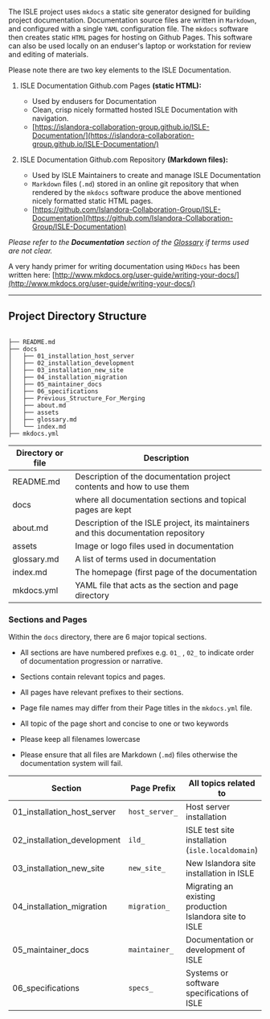 The ISLE project uses `mkdocs` a static site generator designed for building project documentation. Documentation source files are written in `Markdown`, and configured with a single `YAML` configuration file. The `mkdocs` software then creates static `HTML` pages for hosting on Github Pages. This software can also be used locally on an enduser's laptop or workstation for review and editing of materials.

Please note there are two key elements to the ISLE Documentation.

1. ISLE Documentation Github.com Pages **(static HTML):**  
    * Used by endusers for Documentation
    * Clean, crisp nicely formatted hosted ISLE Documentation with navigation.
    * [https://islandora-collaboration-group.github.io/ISLE-Documentation/](https://islandora-collaboration-group.github.io/ISLE-Documentation/)


2. ISLE Documentation Github.com Repository **(Markdown files):**  
    * Used by ISLE Maintainers to create and manage ISLE Documentation
    * `Markdown` files (`.md`) stored in an online git repository that when rendered by the `mkdocs` software produce the above mentioned nicely formatted static HTML pages.
    * [https://github.com/Islandora-Collaboration-Group/ISLE-Documentation](https://github.com/Islandora-Collaboration-Group/ISLE-Documentation)


_Please refer to the **Documentation** section of the [Glossary](../glossary.md) if terms used are not clear._


A very handy primer for writing documentation using `MkDocs` has been written here: [http://www.mkdocs.org/user-guide/writing-your-docs/](http://www.mkdocs.org/user-guide/writing-your-docs/)

---

## Project Directory Structure

```

├── README.md
├── docs
│   ├── 01_installation_host_server
│   ├── 02_installation_development
│   ├── 03_installation_new_site
│   ├── 04_installation_migration
│   ├── 05_maintainer_docs
│   ├── 06_specifications
│   ├── Previous_Structure_For_Merging
│   ├── about.md
│   ├── assets
│   ├── glossary.md
│   └── index.md
├── mkdocs.yml

```

| Directory or file | Description |
| -------------     | ------------- |
| README.md | Description of the documentation project contents and how to use them |
| docs | where all documentation sections and topical pages are kept |
| about.md | Description of the ISLE project, its maintainers and this documentation repository |
| assets | Image or logo files used in documentation |
| glossary.md | A list of terms used in documentation |
| index.md | The homepage (first page of the documentation |
| mkdocs.yml | YAML file that acts as the section and page directory |

### Sections and Pages

Within the `docs` directory, there are 6 major topical sections.

* All sections are have numbered prefixes e.g. `01_` , `02_` to indicate order of documentation progression or narrative.

* Sections contain relevant topics and pages.

* All pages have relevant prefixes to their sections.

* Page file names may differ from their Page titles in the `mkdocs.yml` file.

* All topic of the page short and concise to one or two keywords  

* Please keep all filenames lowercase

* Please ensure that all files are Markdown (`.md`) files otherwise the documentation system will fail.

| Section                     | Page Prefix     | All topics related to                         |
| -------------               | -------------   | -------------                                 |
| 01_installation_host_server | `host_server_`  | Host server installation |
| 02_installation_development | `ild_`          | ISLE test site installation (`isle.localdomain`) |
| 03_installation_new_site    | `new_site_`     | New Islandora site installation in ISLE |
| 04_installation_migration   | `migration_`    | Migrating an existing production Islandora site to ISLE |
| 05_maintainer_docs           | `maintainer_`          | Documentation or development of ISLE |
| 06_specifications           | `specs_`        | Systems or software specifications of ISLE |

